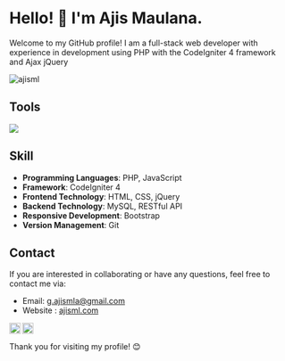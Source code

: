 # Hello! 👋 I'm Ajis Maulana.

Welcome to my GitHub profile! I am a full-stack web developer with experience in development using PHP with the CodeIgniter 4 framework and Ajax jQuery

<p align="left"> <img src="https://komarev.com/ghpvc/?username=ajism&label=Profile%20views&color=0e75b6&style=flat" alt="ajisml" /></p>

## Tools

<p><img src="https://img.shields.io/badge/Text%20Editor-Visual%20Studio%20Code-blue?&logo=visual%20studio%20code&logoColor=blue" /></p>

## Skill

- **Programming Languages**: PHP, JavaScript
- **Framework**: CodeIgniter 4
- **Frontend Technology**: HTML, CSS, jQuery
- **Backend Technology**: MySQL, RESTful API
- **Responsive Development**: Bootstrap
- **Version Management**: Git

## Contact

If you are interested in collaborating or have any questions, feel free to contact me via:

- Email: g.ajismla@gmail.com
- Website : [ajisml.com](https://ajism.com)


<a href="https://www.instagram.com/ajis.ml/"><img align="left" alt="Goo's Instagram" width="20px" src="https://simpleicons.now.sh/instagram/495f7e" /></a>
<a href="https://ajism.com/"><img align="left" alt="Goo's Blog" width="20px" src="https://simpleicons.now.sh/blogger/495f7e" /></a>
<br>
<br>
Thank you for visiting my profile! 😊

